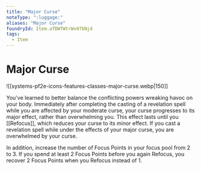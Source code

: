 ```yaml
---
title: "Major Curse"
noteType: ":luggage:"
aliases: "Major Curse"
foundryId: Item.aTDWTWtrWv07bNj4
tags:
  - Item
---
```


# Major Curse
![[systems-pf2e-icons-features-classes-major-curse.webp|150]]

You've learned to better balance the conflicting powers wreaking havoc on your body. Immediately after completing the casting of a revelation spell while you are affected by your moderate curse, your curse progresses to its major effect, rather than overwhelming you. This effect lasts until you [[Refocus]], which reduces your curse to its minor effect. If you cast a revelation spell while under the effects of your major curse, you are overwhelmed by your curse.

In addition, increase the number of Focus Points in your focus pool from 2 to 3. If you spend at least 2 Focus Points before you again Refocus, you recover 2 Focus Points when you Refocus instead of 1.
